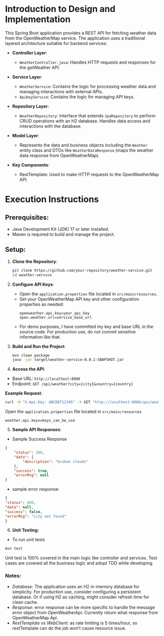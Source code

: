 # Introduction to Design and Implementation

This Spring Boot application provides a REST API for fetching weather data from the OpenWeatherMap service. The application uses a traditional layered architecture suitable for backend services:

- **Controller Layer**:
    - `WeatherController.java`: Handles HTTP requests and responses for the getWeather API.

- **Service Layer**:
    - `WeatherService`: Contains the logic for processing weather data and managing interactions with external APIs.
    - `ApiKeyService`: Contains the logic for managing API keys.

- **Repository Layer**:
    - `WeatherRepository`: Interface that extends `JpaRepository` to perform CRUD operations with an H2 database. Handles data access and interactions with the database.

- **Model Layer**:
    - Represents the data and business objects including the `Weather` entity class and DTOs like `WeatherDataResponse` (maps the weather data response from OpenWeatherMap).

- **Key Components**:
  - RestTemplate: Used to make HTTP requests to the OpenWeatherMap API.

# Execution Instructions
## Prerequisites:
- Java Development Kit (JDK) 17 or later installed.
- Maven is required to build and manage the project.

## Setup:

1. **Clone the Repository**:
    ```bash
    git clone https://github.com/your-repository/weather-service.git
    cd weather-service
    ```

2. **Configure API Keys**:
    - Open the `application.properties` file located in `src/main/resources`.
    - Set your OpenWeatherMap API key and other configuration properties as needed:
      ```properties
      openweather.api.key=your_api_key
      open.weather.url=service_base_url
      ```
    - For demo purposes, I have committed my key and base URL in the source code. For production use, do not commit sensitive information like that.

3. **Build and Run the Project**:
    ```bash
    mvn clean package
    java -jar target/weather-service-0.0.1-SNAPSHOT.jar
    ```

4. **Access the API**:
- Base URL: `http://localhost:8080`
- Endpoint: `GET /api/weather?city={city}&country={country}`

**Example Request**:
```bash
curl -H "X-Api-Key: ABCDEF12345" -X GET "http://localhost:8080/api/weather?city=London&country=uk"
```
Open the `application.properties` file located in `src/main/resources`
```properties
weather.api.keys=keys_can_be_use
```
5. **Sample API Responses**:

- Sample Success Response

```json
{
    "status": 200,
    "data": {
        "description": "broken clouds"
    },
    "success": true,
    "errorMsg": null
}
```

- sample error response:
```json
{
"status": 400,
"data": null,
"success": false,
"errorMsg": "city not found"
}
```
6. **Unit Testing:**

- To run unit tests
```bash
mvn test
```
Unit test is 100% covered in the main logic like controller and services. Test cases are covered all the business logic and adopt TDD while developing

### Notes:
- *Database*: The application uses an H2 in-memory database for simplicity. For production use, consider configuring a persistent database. Or if using H2 as caching, might consider refresh time for clean cache.
- *Response*: error response can be more specific to handle the message error object from OpenWeatherApi. Currently return what response from OpenWeatherMap Api.
- *RestTemplate vs WebClient:*  as rate limiting is 5 times/hour, so restTemplate can do the job won’t cause resource issue.